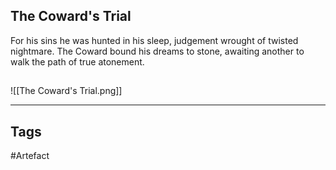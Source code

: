 ## The Coward's Trial
For his sins he was hunted in his sleep,
judgement wrought of twisted nightmare.
The Coward bound his dreams to stone, awaiting
another to walk the path of true atonement.
## 
![[The Coward's Trial.png]]

---
## Tags
#Artefact